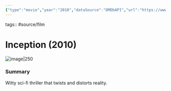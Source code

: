 ```yaml
---
{"type":"movie","year":"2010","dataSource":"OMDbAPI","url":"https://www.imdb.com/title/tt1375666/","id":"tt1375666","genres":["Action","Adventure","Sci-Fi"],"duration":"148 min","image":"https://m.media-amazon.com/images/M/MV5BMjAxMzY3NjcxNF5BMl5BanBnXkFtZTcwNTI5OTM0Mw@@._V1_SX300.jpg","tags":["source/film"],"date created":"2023-02-26 Sun","edited":"2023-04-06 Thu","Status":"Watched","Rating":"★★★★★","Priority":"High","dg-publish":true,"permalink":"/sources/video/inception-2010/","dgPassFrontmatter":true}
---
```


tags:: #source/film 

# Inception (2010)

![image|250](https://m.media-amazon.com/images/M/MV5BMjAxMzY3NjcxNF5BMl5BanBnXkFtZTcwNTI5OTM0Mw@@._V1_SX300.jpg)

### Summary
Witty sci-fi thriller that twists and distorts reality.